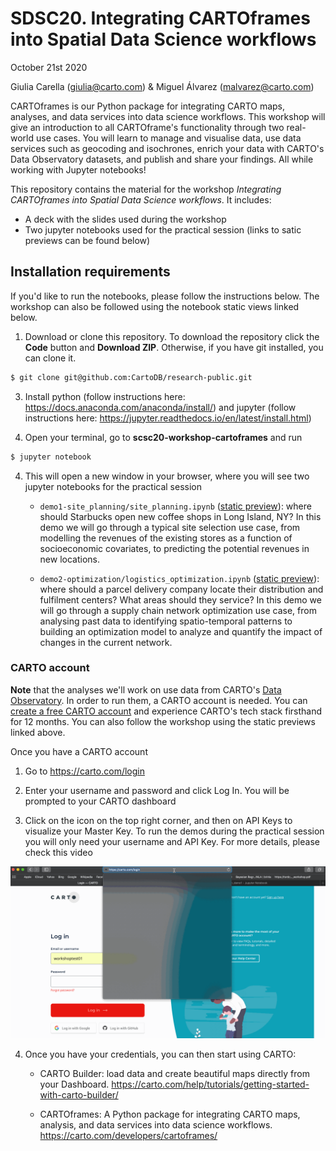 # SDSC20. Integrating CARTOframes into Spatial Data Science workflows

October 21st 2020

Giulia Carella (giulia@carto.com) & Miguel Álvarez (malvarez@carto.com)

CARTOframes is our Python package for integrating CARTO maps, analyses, and data services into data science workflows. This workshop will give an introduction to all CARTOframe's functionality through two real-world use cases. You will learn to manage and visualise data, use data services such as geocoding and isochrones, enrich your data with CARTO's Data Observatory datasets, and publish and share your findings. All while working with Jupyter notebooks!

This repository contains the material for the workshop *Integrating CARTOframes into Spatial Data Science workflows*. It includes:

- A deck with the slides used during the workshop
- Two jupyter notebooks used for the practical session (links to satic previews can be found below)

## Installation requirements

If you'd like to run the notebooks, please follow the instructions below. The workshop can also be followed using the notebook static views linked below.

1. Download or clone this repository. To download the repository click the **Code** button and **Download ZIP**. Otherwise, if you have git installed, you can clone it.

  ```bash
  $ git clone git@github.com:CartoDB/research-public.git
  ```
  
3. Install python (follow instructions here: https://docs.anaconda.com/anaconda/install/) and jupyter (follow instructions here: https://jupyter.readthedocs.io/en/latest/install.html)

3. Open your terminal, go to **scsc20-workshop-cartoframes** and run 
  ```bash
  $ jupyter notebook
  ```

4. This will open a new window in your browser, where you will see two jupyter notebooks for the practical session

	- `demo1-site_planning/site_planning.ipynb` ([static preview](https://nbviewer.jupyter.org/github/CartoDB/research-public/blob/master/scsc20-workshop-cartoframes/demo1-site_planning/site_planning.ipynb?flush_cache=True)): where should Starbucks open new coffee shops in Long Island, NY? In this demo we will go through a typical site selection use case, from modelling the revenues of the existing stores as a function of socioeconomic covariates, to predicting the potential revenues in new locations.  

	- `demo2-optimization/logistics_optimization.ipynb` ([static preview](https://nbviewer.jupyter.org/github/CartoDB/research-public/blob/master/scsc20-workshop-cartoframes/demo2-optimization/logistics_optimization.ipynb?flush_cache=True)): where should a parcel delivery company locate their distribution and fulfilment centers? What areas should they service? In this demo we will go through a supply chain network optimization use case, from analysing past data to identifying spatio-temporal patterns to building an optimization model to analyze and quantify the impact of changes in the current network.

### CARTO account

**Note** that the analyses we'll work on use data from CARTO's [Data Observatory](https://carto.com/spatial-data-catalog/). In order to run them, a CARTO account is needed. You can [create a free CARTO account](https://carto.com/signup) and experience CARTO's tech stack firsthand for 12 months. You can also follow the workshop using the static previews linked above.

Once you have a CARTO account

1. Go to https://carto.com/login

2. Enter your username and password and click Log In. You will be prompted to your CARTO dashboard

3. Click on the icon on the top right corner, and then on API Keys to visualize your Master Key. To run the demos during the practical session you will only need your username and API Key. For more details, please check this video

![](carto_access.gif)

4. Once you have your credentials, you can then start using CARTO:

	- CARTO Builder: load data and create beautiful maps directly from your Dashboard.
	https://carto.com/help/tutorials/getting-started-with-carto-builder/

	-  CARTOframes: A Python package for integrating CARTO maps, analysis, and data services into data science workflows.
	https://carto.com/developers/cartoframes/
	 



